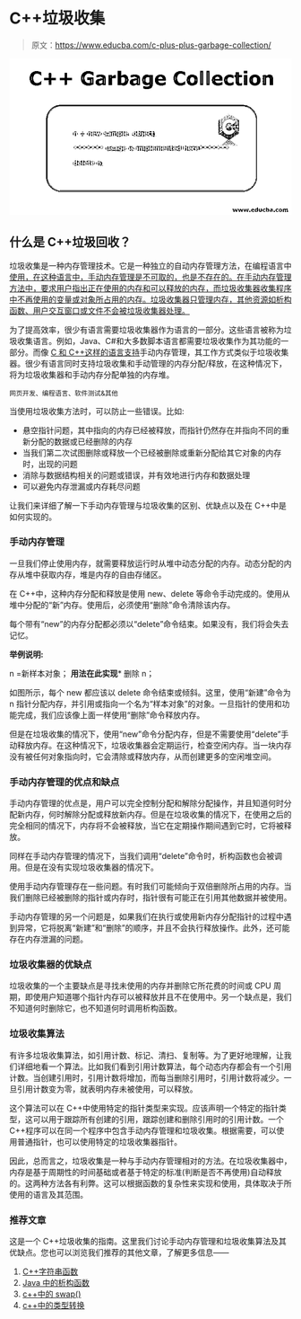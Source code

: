 # C++垃圾收集

> 原文：<https://www.educba.com/c-plus-plus-garbage-collection/>

![C++ Garbage Collection](img/739dca68349e4b104378f73ffc6872dc.png)



## 什么是 C++垃圾回收？

垃圾收集是一种内存管理技术。它是一种独立的自动内存管理方法，在编程语言中[使用，在这种语言中，手动内存管理是不可取的，也是不存在的。在手动内存管理方法中，要求用户指出正在使用的内存和可以释放的内存，而垃圾收集器收集程序中不再使用的变量或对象所占用的内存。垃圾收集器只管理内存，其他资源如析构函数、用户交互窗口或文件不会被垃圾收集器处理。](https://www.educba.com/what-is-a-programming-language/)

为了提高效率，很少有语言需要垃圾收集器作为语言的一部分。这些语言被称为垃圾收集语言。例如，Java、C#和大多数脚本语言都需要垃圾收集作为其功能的一部分。而像 [C 和 C++这样的语言支持](https://www.educba.com/c-vs-c-plus-plus/)手动内存管理，其工作方式类似于垃圾收集器。很少有语言同时支持垃圾收集和手动管理的内存分配/释放，在这种情况下，将为垃圾收集器和手动内存分配单独的内存堆。

<small>网页开发、编程语言、软件测试&其他</small>

当使用垃圾收集方法时，可以防止一些错误。比如:

*   悬空指针问题，其中指向的内存已经被释放，而指针仍然存在并指向不同的重新分配的数据或已经删除的内存
*   当我们第二次试图删除或释放一个已经被删除或重新分配给其它对象的内存时，出现的问题
*   消除与数据结构相关的问题或错误，并有效地进行内存和数据处理
*   可以避免内存泄漏或内存耗尽问题

让我们来详细了解一下手动内存管理与垃圾收集的区别、优缺点以及在 C++中是如何实现的。

### 手动内存管理

一旦我们停止使用内存，就需要释放运行时从堆中动态分配的内存。动态分配的内存从堆中获取内存，堆是内存的自由存储区。

在 C++中，这种内存分配和释放是使用 new、delete 等命令手动完成的。使用从堆中分配的“新”内存。使用后，必须使用“删除”命令清除该内存。

每个带有“new”的内存分配都必须以“delete”命令结束。如果没有，我们将会失去记忆。

**举例说明:**

n =新样本对象；
******用法在此实现*******
删除 n；

如图所示，每个 new 都应该以 delete 命令结束或倾斜。这里，使用“新建”命令为 n 指针分配内存，并引用或指向一个名为“样本对象”的对象。一旦指针的使用和功能完成，我们应该像上面一样使用“删除”命令释放内存。

但是在垃圾收集的情况下，使用“new”命令分配内存，但是不需要使用“delete”手动释放内存。在这种情况下，垃圾收集器会定期运行，检查空闲内存。当一块内存没有被任何对象指向时，它会清除或释放内存，从而创建更多的空闲堆空间。

### 手动内存管理的优点和缺点

手动内存管理的优点是，用户可以完全控制分配和解除分配操作，并且知道何时分配新内存，何时解除分配或释放新内存。但是在垃圾收集的情况下，在使用之后的完全相同的情况下，内存将不会被释放，当它在定期操作期间遇到它时，它将被释放。

同样在手动内存管理的情况下，当我们调用“delete”命令时，析构函数也会被调用。但是在没有实现垃圾收集器的情况下。

使用手动内存管理存在一些问题。有时我们可能倾向于双倍删除所占用的内存。当我们删除已经被删除的指针或内存时，指针很有可能正在引用其他数据并被使用。

手动内存管理的另一个问题是，如果我们在执行或使用新内存分配指针的过程中遇到异常，它将脱离“新建”和“删除”的顺序，并且不会执行释放操作。此外，还可能存在内存泄漏的问题。

### 垃圾收集器的优缺点

垃圾收集的一个主要缺点是寻找未使用的内存并删除它所花费的时间或 CPU 周期，即使用户知道哪个指针内存可以被释放并且不在使用中。另一个缺点是，我们不知道何时删除它，也不知道何时调用析构函数。

### 垃圾收集算法

有许多垃圾收集算法，如引用计数、标记、清扫、复制等。为了更好地理解，让我们详细地看一个算法。比如我们看到引用计数算法，每个动态内存都会有一个引用计数。当创建引用时，引用计数将增加，而每当删除引用时，引用计数将减少。一旦引用计数变为零，就表明内存未被使用，可以释放。

这个算法可以在 C++中使用特定的指针类型来实现。应该声明一个特定的指针类型，这可以用于跟踪所有创建的引用，跟踪创建和删除引用时的引用计数。一个 C++程序可以在同一个程序中包含手动内存管理和垃圾收集。根据需要，可以使用普通指针，也可以使用特定的垃圾收集器指针。

因此，总而言之，垃圾收集是一种与手动内存管理相对的方法。在垃圾收集器中，内存是基于周期性的时间基础或者基于特定的标准(判断是否不再使用)自动释放的。这两种方法各有利弊。这可以根据函数的复杂性来实现和使用，具体取决于所使用的语言及其范围。

### 推荐文章

这是一个 C++垃圾收集的指南。这里我们讨论手动内存管理和垃圾收集算法及其优缺点。您也可以浏览我们推荐的其他文章，了解更多信息——

1.  [C++字符串函数](https://www.educba.com/c-plus-plus-string-functions/)
2.  [Java 中的析构函数](https://www.educba.com/destructor-in-java/)
3.  [c++中的 swap()](https://www.educba.com/swap-in-c-plus-plus/)
4.  [c++中的类型转换](https://www.educba.com/type-casting-in-c-plus-plus/)





